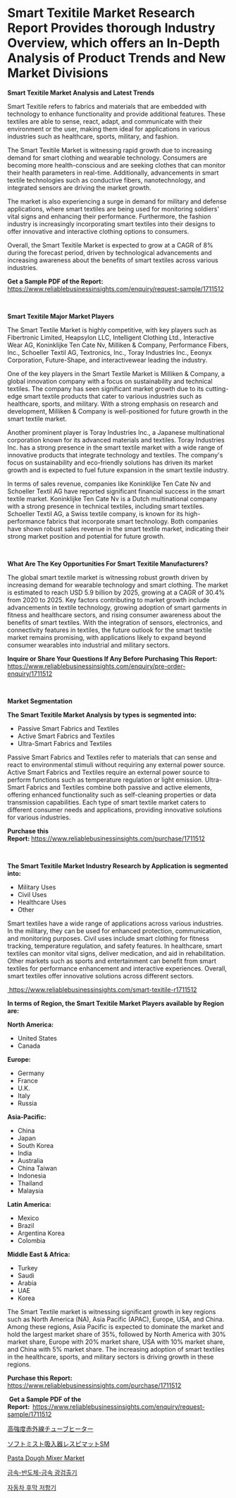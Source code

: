 <p><h1>Smart Texitile Market Research Report Provides thorough Industry Overview, which offers an In-Depth Analysis of Product Trends and New Market Divisions</h1></p><p><strong>Smart Texitile Market Analysis and Latest Trends</strong></p>
<p><p>Smart Texitile refers to fabrics and materials that are embedded with technology to enhance functionality and provide additional features. These textiles are able to sense, react, adapt, and communicate with their environment or the user, making them ideal for applications in various industries such as healthcare, sports, military, and fashion.</p><p>The Smart Texitile Market is witnessing rapid growth due to increasing demand for smart clothing and wearable technology. Consumers are becoming more health-conscious and are seeking clothes that can monitor their health parameters in real-time. Additionally, advancements in smart textile technologies such as conductive fibers, nanotechnology, and integrated sensors are driving the market growth.</p><p>The market is also experiencing a surge in demand for military and defense applications, where smart textiles are being used for monitoring soldiers' vital signs and enhancing their performance. Furthermore, the fashion industry is increasingly incorporating smart textiles into their designs to offer innovative and interactive clothing options to consumers.</p><p>Overall, the Smart Texitile Market is expected to grow at a CAGR of 8% during the forecast period, driven by technological advancements and increasing awareness about the benefits of smart textiles across various industries.</p></p>
<p><strong>Get a Sample PDF of the Report:&nbsp;</strong> <a href="https://www.reliablebusinessinsights.com/enquiry/request-sample/1711512">https://www.reliablebusinessinsights.com/enquiry/request-sample/1711512</a></p>
<p>&nbsp;</p>
<p><strong>Smart Texitile Major Market Players</strong></p>
<p><p>The Smart Textile Market is highly competitive, with key players such as Fibertronic Limited, Heapsylon LLC, Intelligent Clothing Ltd., Interactive Wear AG, Koninklijke Ten Cate Nv, Milliken & Company, Performance Fibers, Inc., Schoeller Textil AG, Textronics, Inc., Toray Industries Inc., Eeonyx Corporation, Future-Shape, and interactivewear leading the industry.</p><p>One of the key players in the Smart Textile Market is Milliken & Company, a global innovation company with a focus on sustainability and technical textiles. The company has seen significant market growth due to its cutting-edge smart textile products that cater to various industries such as healthcare, sports, and military. With a strong emphasis on research and development, Milliken & Company is well-positioned for future growth in the smart textile market.</p><p>Another prominent player is Toray Industries Inc., a Japanese multinational corporation known for its advanced materials and textiles. Toray Industries Inc. has a strong presence in the smart textile market with a wide range of innovative products that integrate technology and textiles. The company's focus on sustainability and eco-friendly solutions has driven its market growth and is expected to fuel future expansion in the smart textile industry.</p><p>In terms of sales revenue, companies like Koninklijke Ten Cate Nv and Schoeller Textil AG have reported significant financial success in the smart textile market. Koninklijke Ten Cate Nv is a Dutch multinational company with a strong presence in technical textiles, including smart textiles. Schoeller Textil AG, a Swiss textile company, is known for its high-performance fabrics that incorporate smart technology. Both companies have shown robust sales revenue in the smart textile market, indicating their strong market position and potential for future growth.</p></p>
<p>&nbsp;</p>
<p><strong>What Are The Key Opportunities For Smart Texitile Manufacturers?</strong></p>
<p><p>The global smart textile market is witnessing robust growth driven by increasing demand for wearable technology and smart clothing. The market is estimated to reach USD 5.9 billion by 2025, growing at a CAGR of 30.4% from 2020 to 2025. Key factors contributing to market growth include advancements in textile technology, growing adoption of smart garments in fitness and healthcare sectors, and rising consumer awareness about the benefits of smart textiles. With the integration of sensors, electronics, and connectivity features in textiles, the future outlook for the smart textile market remains promising, with applications likely to expand beyond consumer wearables into industrial and military sectors.</p></p>
<p><strong>Inquire or Share Your Questions If Any Before Purchasing This Report:</strong> <a href="https://www.reliablebusinessinsights.com/enquiry/pre-order-enquiry/1711512">https://www.reliablebusinessinsights.com/enquiry/pre-order-enquiry/1711512</a></p>
<p>&nbsp;</p>
<p><strong>Market Segmentation</strong></p>
<p><strong>The Smart Texitile Market Analysis by types is segmented into:</strong></p>
<p><ul><li>Passive Smart Fabrics and Textiles</li><li>Active Smart Fabrics and Textiles</li><li>Ultra-Smart Fabrics and Textiles</li></ul></p>
<p><p>Passive Smart Fabrics and Textiles refer to materials that can sense and react to environmental stimuli without requiring any external power source. Active Smart Fabrics and Textiles require an external power source to perform functions such as temperature regulation or light emission. Ultra-Smart Fabrics and Textiles combine both passive and active elements, offering enhanced functionality such as self-cleaning properties or data transmission capabilities. Each type of smart textile market caters to different consumer needs and applications, providing innovative solutions for various industries.</p></p>
<p><strong>Purchase this Report:&nbsp;</strong><a href="https://www.reliablebusinessinsights.com/purchase/1711512">https://www.reliablebusinessinsights.com/purchase/1711512</a></p>
<p>&nbsp;</p>
<p><strong>The Smart Texitile Market Industry Research by Application is segmented into:</strong></p>
<p><ul><li>Military Uses</li><li>Civil Uses</li><li>Healthcare Uses</li><li>Other</li></ul></p>
<p><p>Smart textiles have a wide range of applications across various industries. In the military, they can be used for enhanced protection, communication, and monitoring purposes. Civil uses include smart clothing for fitness tracking, temperature regulation, and safety features. In healthcare, smart textiles can monitor vital signs, deliver medication, and aid in rehabilitation. Other markets such as sports and entertainment can benefit from smart textiles for performance enhancement and interactive experiences. Overall, smart textiles offer innovative solutions across different sectors.</p></p>
<p><a href="https://www.reliablebusinessinsights.com/smart-texitile-r1711512">&nbsp;https://www.reliablebusinessinsights.com/smart-texitile-r1711512</a></p>
<p><strong>In terms of Region, the Smart Texitile Market Players available by Region are:</strong></p>
<p>
    <p> <strong> North America: </strong>
        <ul>
            <li>United States</li>
            <li>Canada</li>
        </ul>
        </p> 
    <p> <strong> Europe: </strong>
        <ul>
            <li>Germany</li>
            <li>France</li>
            <li>U.K.</li>
            <li>Italy</li>
            <li>Russia</li>
        </ul>
        </p> 
    <p> <strong> Asia-Pacific: </strong>
        <ul>
            <li>China</li>
            <li>Japan</li>
            <li>South Korea</li>
            <li>India</li>
            <li>Australia</li>
            <li>China Taiwan</li>
            <li>Indonesia</li>
            <li>Thailand</li>
            <li>Malaysia</li>
        </ul>
        </p> 
    <p> <strong> Latin America: </strong>
        <ul>
            <li>Mexico</li>
            <li>Brazil</li>
            <li>Argentina Korea</li>
            <li>Colombia</li>
        </ul>
        </p> 
    <p> <strong> Middle East & Africa: </strong>
        <ul>
            <li>Turkey</li>
            <li>Saudi</li>
            <li>Arabia</li>
            <li>UAE</li>
            <li>Korea</li>
        </ul>
    </p>
    </p>
<p><p>The Smart Textile market is witnessing significant growth in key regions such as North America (NA), Asia Pacific (APAC), Europe, USA, and China. Among these regions, Asia Pacific is expected to dominate the market and hold the largest market share of 35%, followed by North America with 30% market share, Europe with 20% market share, USA with 10% market share, and China with 5% market share. The increasing adoption of smart textiles in the healthcare, sports, and military sectors is driving growth in these regions.</p></p>
<p><strong>Purchase this Report: </strong><a href="https://www.reliablebusinessinsights.com/purchase/1711512">https://www.reliablebusinessinsights.com/purchase/1711512</a></p>
<p>&nbsp;<strong>Get a Sample PDF of the Report:&nbsp;&nbsp;</strong><a href="https://www.reliablebusinessinsights.com/enquiry/request-sample/1711512">https://www.reliablebusinessinsights.com/enquiry/request-sample/1711512</a></p>
<p><strong></strong></p>
<p><p><a href="https://medium.com/@chrispbacon162023/%E3%83%8F%E3%82%A4%E3%82%A4%E3%83%B3%E3%83%86%E3%83%B3%E3%82%B7%E3%83%86%E3%82%A3%E8%B5%A4%E5%A4%96%E7%B7%9A%E7%AE%A1%E3%83%92%E3%83%BC%E3%82%BF%E3%83%BC%E5%B8%82%E5%A0%B4%E3%81%AE%E3%82%B7%E3%82%A7%E3%82%A2%E3%81%AE%E9%80%B2%E5%8C%96%E3%81%A8%E5%B8%82%E5%A0%B4%E6%88%90%E9%95%B7%E3%83%88%E3%83%AC%E3%83%B3%E3%83%89-2024%E5%B9%B4%E3%81%8B%E3%82%892031%E5%B9%B4%E3%81%BE%E3%81%A7-bb2549675d31">高強度赤外線チューブヒーター</a></p><p><a href="https://github.com/dawson566/Market-Research-Report-List-1/blob/main/3029570126870.md">ソフトミスト吸入器レスピマットSM</a></p><p><a href="https://github.com/khayangel/Market-Research-Report-List-3/blob/main/pasta-dough-mixer-market.md">Pasta Dough Mixer Market</a></p><p><a href="https://medium.com/@emmareed1901/%EA%B8%80%EB%A1%9C%EB%B2%8C-%EA%B8%88%EC%86%8D-%EB%B0%98%EB%8F%84%EC%B2%B4-%EA%B8%88%EC%86%8D-%EA%B4%91%EA%B0%90%EC%A7%80%EA%B8%B0-%EC%8B%9C%EC%9E%A5-%EC%84%B9%ED%84%B0-%EC%9C%A0%ED%98%95-%EC%9D%91%EC%9A%A9-%EC%8B%9C%EC%9E%A5-%EC%B0%B8%EA%B0%80%EC%9E%90-%EC%A0%84%EB%9E%B5-%EC%A7%80%EC%97%AD%EB%B3%84-%EC%84%B1%EC%9E%A5-%EC%A0%84%EB%A7%9D-%EB%B0%8F-%EB%AF%B8%EB%9E%98-%EC%98%88%EC%B8%A1-2024-2031-4a8428e528e4">금속-반도체-금속 광검출기</a></p><p><a href="https://github.com/TrevorKruvalis5678/Market-Research-Report-List-2/blob/main/5087523123628.md">자동차 후막 저항기</a></p></p>